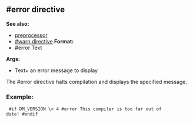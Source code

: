 ## #error directive
**See also:**
+   [preprocessor](/ref/DM/preprocessor.md) 
+   [#warn directive](/ref/DM/preprocessor/warn.md) <!-- -->
**Format:**
+   #error Text
<!-- -->
**Args:**
+   Text+ an error message to display


The #error directive halts compilation and displays the
specified message.
### Example:

```
 #if DM_VERSION \< 4 #error This compiler is too far out of
date! #endif 
```
